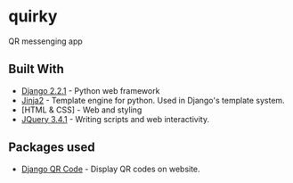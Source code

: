 # quirky
QR messenging app

## Built With

* [Django 2.2.1](https://docs.djangoproject.com/en/2.2/) - Python web framework
* [Jinja2](http://jinja.pocoo.org/) - Template engine for python. Used in Django's template system.
* [HTML & CSS] - Web and styling
* [JQuery 3.4.1](https://jquery.com/) - Writing scripts and web interactivity.


## Packages used
* [Django QR Code](https://github.com/dprog-philippe-docourt/django-qr-code) - Display QR codes on website.
